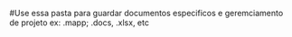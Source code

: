 #Use essa pasta para guardar documentos especificos e geremciamento de projeto
ex: .mapp; .docs, .xlsx, etc